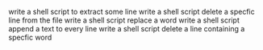 write a shell script to extract some line
write a shell script delete a specfic line from the file 
write a shell script replace a word
write a shell script append a text to every line
write a shell script delete a line containing a specfic word
